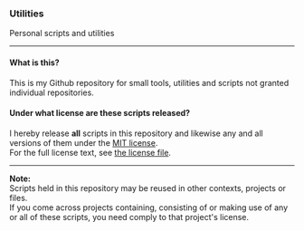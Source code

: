 ### Utilities
Personal scripts and utilities

---

#### What is this?
This is my Github repository for small tools, utilities and scripts not granted individual repositories.<br>

#### Under what license are these scripts released?
I hereby release **all** scripts in this repository and likewise any and all versions of them under the [MIT license](https://choosealicense.com/licenses/mit/).<br> For the full license text, see [the license file](https://github.com/Coal0/Utilities/blob/master/LICENSE).<br>

---

**Note:**<br>
Scripts held in this repository may be reused in other contexts, projects or files.<br> If you come across projects containing, consisting of or making use of any or all of these scripts, you need comply to that project's license.<br>
